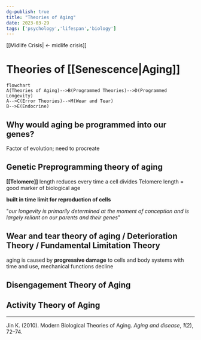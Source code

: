 ```yaml
---
dg-publish: true
title: "Theories of Aging"
date: 2023-03-29
tags: ['psychology','lifespan','biology']
---
```


[[Midlife Crisis| <- midlife crisis]]

# Theories of [[Senescence|Aging]]

```mermaid
flowchart
A(Theories of Aging)-->B(Programmed Theories)-->D(Programmed Longevity)
A-->C(Error Theories)-->M(Wear and Tear)
B-->E(Endocrine)

```

## Why would aging be programmed into our genes?
Factor of evolution; need to procreate

## Genetic Preprogramming theory of aging 
**[[Telomere]]** length reduces every time a cell divides
Telomere length = good marker of biological age

**built in time limit for reproduction of cells**

"*our longevity is primarily determined at the moment of conception and is largely reliant on our parents and their genes*" 

## Wear and tear theory of aging / Deterioration Theory / Fundamental Limitation Theory 
aging is caused by **progressive damage** to cells and body systems
with time and use, mechanical functions decline

## Disengagement Theory of Aging 

## Activity Theory of Aging

---
Jin K. (2010). Modern Biological Theories of Aging. _Aging and disease_, _1_(2), 72–74.

